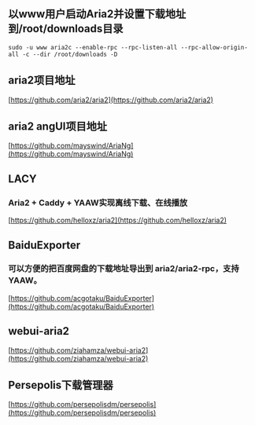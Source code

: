 ## 以www用户启动Aria2并设置下载地址到/root/downloads目录
```
sudo -u www aria2c --enable-rpc --rpc-listen-all --rpc-allow-origin-all -c --dir /root/downloads -D

```

## aria2项目地址
[https://github.com/aria2/aria2](https://github.com/aria2/aria2)


## aria2 angUI项目地址
[https://github.com/mayswind/AriaNg](https://github.com/mayswind/AriaNg)

## LACY
### Aria2 + Caddy + YAAW实现离线下载、在线播放
[https://github.com/helloxz/aria2](https://github.com/helloxz/aria2)

## BaiduExporter
### 可以方便的把百度网盘的下载地址导出到 aria2/aria2-rpc，支持 YAAW。
[https://github.com/acgotaku/BaiduExporter](https://github.com/acgotaku/BaiduExporter)

## webui-aria2
[https://github.com/ziahamza/webui-aria2](https://github.com/ziahamza/webui-aria2)

## Persepolis下载管理器
[https://github.com/persepolisdm/persepolis](https://github.com/persepolisdm/persepolis)
